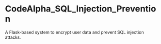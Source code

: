 # CodeAlpha_SQL_Injection_Prevention
A Flask-based system to encrypt user data and prevent SQL injection attacks.
